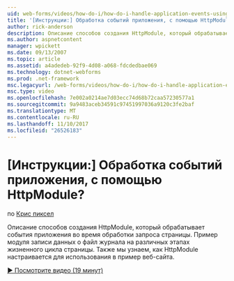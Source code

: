 ```yaml
---
uid: web-forms/videos/how-do-i/how-do-i-handle-application-events-using-an-httpmodule
title: '[Инструкции:] Обработка событий приложения, с помощью HttpModule? | Документы Майкрософт'
author: rick-anderson
description: Описание способов создания HttpModule, который обрабатывает события приложения во время обработки запроса страницы. Пример модуля записи данных о журналов...
ms.author: aspnetcontent
manager: wpickett
ms.date: 09/13/2007
ms.topic: article
ms.assetid: a4adedeb-92f9-4d08-a068-fdcdedbae069
ms.technology: dotnet-webforms
ms.prod: .net-framework
msc.legacyurl: /web-forms/videos/how-do-i/how-do-i-handle-application-events-using-an-httpmodule
msc.type: video
ms.openlocfilehash: 7e002a0214ae7d03ecc74d68b72caa57230577a1
ms.sourcegitcommit: 9a9483aceb34591c97451997036a9120c3fe2baf
ms.translationtype: MT
ms.contentlocale: ru-RU
ms.lasthandoff: 11/10/2017
ms.locfileid: "26526183"
---
```

<a name="how-do-i-handle-application-events-using-an-httpmodule"></a>[Инструкции:] Обработка событий приложения, с помощью HttpModule?
====================
по [Крис пиксел](https://twitter.com/chrispels)

Описание способов создания HttpModule, который обрабатывает события приложения во время обработки запроса страницы. Пример модуля записи данных о файл журнала на различных этапах жизненного цикла страницы. Также мы узнаем, как HttpModule настраивается для использования в пример веб-сайта.

[&#9654; Посмотрите видео (19 минут)](https://channel9.msdn.com/Blogs/ASP-NET-Site-Videos/how-do-i-handle-application-events-using-an-httpmodule)
